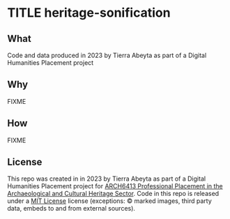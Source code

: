 # TITLE heritage-sonification

## What

Code and data produced in 2023 by Tierra Abeyta as part of a Digital Humanities Placement project

## Why

FIXME

## How

FIXME

## License

This repo was created in in 2023 by Tierra Abeyta as part of a Digital Humanities Placement project for [ARCH6413 
Professional Placement in the Archaeological and Cultural Heritage Sector](https://www.southampton.ac.uk/courses/modules/arch6413). Code in this repo is released under a [MIT License](https://mit-license.org/) license (exceptions: © marked images, third party data, embeds to and from external sources).
